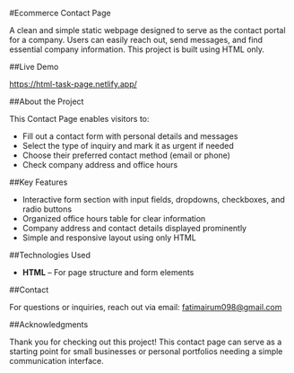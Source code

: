 #Ecommerce Contact Page

A clean and simple static webpage designed to serve as the contact portal for a company. Users can easily reach out, send messages, and find essential company information. This project is built using HTML only.

##Live Demo

https://html-task-page.netlify.app/

##About the Project

This Contact Page enables visitors to:

* Fill out a contact form with personal details and messages
* Select the type of inquiry and mark it as urgent if needed
* Choose their preferred contact method (email or phone)
* Check company address and office hours

##Key Features

* Interactive form section with input fields, dropdowns, checkboxes, and radio buttons
* Organized office hours table for clear information
* Company address and contact details displayed prominently
* Simple and responsive layout using only HTML

##Technologies Used

* **HTML** – For page structure and form elements

##Contact

For questions or inquiries, reach out via email:
fatimairum098@gmail.com

##Acknowledgments

Thank you for checking out this project! This contact page can serve as a starting point for small businesses or personal portfolios needing a simple communication interface.

